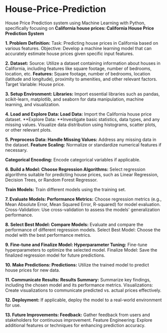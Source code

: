 # House-Price-Prediction
House Price Prediction system using Machine Learning with Python, specifically focusing on **California house prices:  California House Price Prediction System**

**1. Problem Definition:** Task: Predicting house prices in California based on various features. Objective: Develop a machine learning model that can accurately estimate house prices given specific input features. 

**2. Dataset:** Source: Utilize a dataset containing information about houses in California, including features like square footage, number of bedrooms, location, etc. **Features:** Square footage, number of bedrooms, location (latitude and longitude), proximity to amenities, and other relevant factors. Target Variable: House price. 

**3. Setup Environment: Libraries:** Import essential libraries such as pandas, scikit-learn, matplotlib, and seaborn for data manipulation, machine learning, and visualization. 

**4. Load and Explore Data: Load Data:** Import the California house price dataset. **Explore Data: **Investigate basic statistics, data types, and any missing values. Visualize data distribution using histograms, scatter plots, or other relevant plots.

**5. Preprocess Data: Handle Missing Values:** Address any missing data in the dataset. **Feature Scaling:** Normalize or standardize numerical features if necessary.

**Categorical Encoding:** Encode categorical variables if applicable. 

**6. Build a Model: Choose Regression Algorithms:** Select regression algorithms suitable for predicting house prices, such as Linear Regression, Decision Trees, or Random Forest Regressor. 

**Train Models:** Train different models using the training set. 

**7. Evaluate Models: Performance Metrics:** Choose regression metrics (e.g., Mean Absolute Error, Mean Squared Error, R-squared) for model evaluation. Cross-Validation: Use cross-validation to assess the models' generalization performance. 

**8. Select Best Model: Compare Models:** Evaluate and compare the performance of different regression models. Select Best Model: Choose the model with the best performance metrics. 

**9. Fine-tune and Finalize Model: Hyperparameter Tuning:** Fine-tune hyperparameters to optimize the selected model. Finalize Model: Save the finalized regression model for future predictions. 

**10. Make Predictions: Predictions:** Utilize the trained model to predict house prices for new data. 

**11. Communicate Results: Results Summary:** Summarize key findings, including the chosen model and its performance metrics. Visualizations: Create visualizations to communicate predicted vs. actual prices effectively.

**12. Deployment:** If applicable, deploy the model to a real-world environment for use.

**13. Future Improvements: Feedback:** Gather feedback from users and stakeholders for continuous improvement. Feature Engineering: Explore additional features or techniques for enhancing prediction accuracy.
